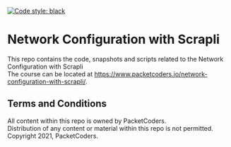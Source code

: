 [![Code style: black](https://img.shields.io/badge/code%20style-black-000000.svg)](https://github.com/psf/black)
# Network Configuration with Scrapli
This repo contains the code, snapshots and scripts related to the Network Configuration with Scrapli<br>
The course can be located at https://www.packetcoders.io/network-configuration-with-scrapli/.

## Terms and Conditions
All content within this repo is owned by PacketCoders.<br>
Distribution of any content or material within this repo is not permitted.<br>
Copyright 2021, PacketCoders.